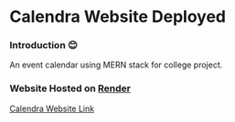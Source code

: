 # Calendra Website Deployed

### Introduction 😊

An event calendar using MERN stack for college project.

### Website Hosted on [Render](https://render.com)

[Calendra Website Link](https://calendara-65xh.onrender.com)
